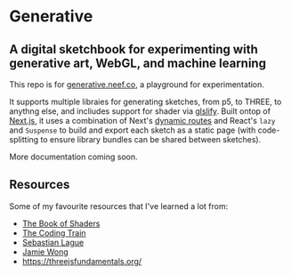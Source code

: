 # Generative

## A digital sketchbook for experimenting with generative art, WebGL, and machine learning

This repo is for [generative.neef.co](https://generative.neef.co/), a playground for experimentation.

It supports multiple libraies for generating sketches, from p5, to THREE, to anythng else, and incliudes support for shader via [glslify](https://github.com/glslify/glslify). Built ontop of [Next.js](https://nextjs.org/), it uses a combination of Next's [dynamic routes](https://nextjs.org/docs#dynamic-routing) and React's `lazy` and `Suspense` to build and export each sketch as a static page (with code-splitting to ensure library bundles can be shared between sketches).

More documentation coming soon.

## Resources

Some of my favourite resources that I've learned a lot from:

-   [The Book of Shaders](https://thebookofshaders.com/)
-   [The Coding Train](https://www.youtube.com/user/shiffman)
-   [Sebastian Lague](https://www.youtube.com/channel/UCmtyQOKKmrMVaKuRXz02jbQ)
-   [Jamie Wong](http://jamie-wong.com/)
-   https://threejsfundamentals.org/
<!-- -   https://github.com/lettier/3d-game-shaders-for-beginners
-   https://github.com/stackgl/shader-school -->
